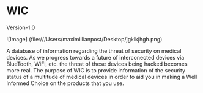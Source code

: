 # WIC 
Version-1.0

![Image]
(file:///Users/maximillianpost/Desktop/jgklkjhgh.png)

A database of information regarding the threat of security on medical devices. As we progress towards a future of interconected devices via BlueTooth, WiFi, etc. the threat of these devices being hacked becomes more real. The purpose of WIC is to provide information of the security status of a multitude of medical devices in order to aid you in making a Well Informed Choice on the products that you use.
